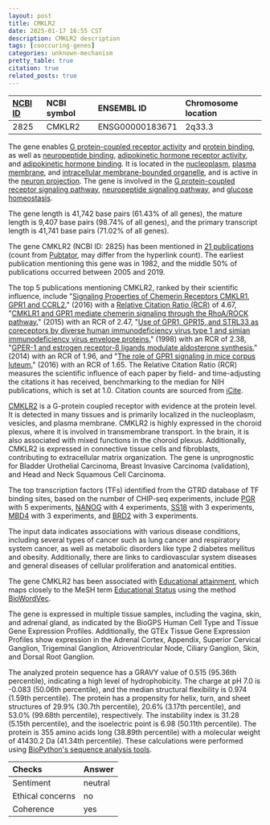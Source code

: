 ```yaml
---
layout: post
title: CMKLR2
date: 2025-01-17 16:55 CST
description: CMKLR2 description
tags: [cooccuring-genes]
categories: unknown-mechanism
pretty_table: true
citation: true
related_posts: true
---
```




| [NCBI ID](https://www.ncbi.nlm.nih.gov/gene/2825) | NCBI symbol | ENSEMBL ID | Chromosome location |
| :-------- | :------- | :-------- | :------- |
| 2825  | CMKLR2 | ENSG00000183671 | 2q33.3 |



The gene enables [G protein-coupled receptor activity](https://amigo.geneontology.org/amigo/term/GO:0004930) and [protein binding](https://amigo.geneontology.org/amigo/term/GO:0005515), as well as [neuropeptide binding](https://amigo.geneontology.org/amigo/term/GO:0042923), [adipokinetic hormone receptor activity](https://amigo.geneontology.org/amigo/term/GO:0097003), and [adipokinetic hormone binding](https://amigo.geneontology.org/amigo/term/GO:0097004). It is located in the [nucleoplasm](https://amigo.geneontology.org/amigo/term/GO:0005654), [plasma membrane](https://amigo.geneontology.org/amigo/term/GO:0005886), and [intracellular membrane-bounded organelle](https://amigo.geneontology.org/amigo/term/GO:0043231), and is active in the [neuron projection](https://amigo.geneontology.org/amigo/term/GO:0043005). The gene is involved in the [G protein-coupled receptor signaling pathway](https://amigo.geneontology.org/amigo/term/GO:0007186), [neuropeptide signaling pathway](https://amigo.geneontology.org/amigo/term/GO:0007218), and [glucose homeostasis](https://amigo.geneontology.org/amigo/term/GO:0042593).


The gene length is 41,742 base pairs (61.43% of all genes), the mature length is 9,407 base pairs (98.74% of all genes), and the primary transcript length is 41,741 base pairs (71.02% of all genes).


The gene CMKLR2 (NCBI ID: 2825) has been mentioned in [21 publications](https://pubmed.ncbi.nlm.nih.gov/?term=%22CMKLR2%22) (count from [Pubtator](https://academic.oup.com/nar/article/47/W1/W587/5494727), may differ from the hyperlink count). The earliest publication mentioning this gene was in 1982, and the middle 50% of publications occurred between 2005 and 2019.


The top 5 publications mentioning CMKLR2, ranked by their scientific influence, include "[Signaling Properties of Chemerin Receptors CMKLR1, GPR1 and CCRL2.](https://pubmed.ncbi.nlm.nih.gov/27716822)" (2016) with a [Relative Citation Ratio (RCR)](https://journals.plos.org/plosbiology/article?id=10.1371/journal.pbio.1002541) of 4.67, "[CMKLR1 and GPR1 mediate chemerin signaling through the RhoA/ROCK pathway.](https://pubmed.ncbi.nlm.nih.gov/26363224)" (2015) with an RCR of 2.47, "[Use of GPR1, GPR15, and STRL33 as coreceptors by diverse human immunodeficiency virus type 1 and simian immunodeficiency virus envelope proteins.](https://pubmed.ncbi.nlm.nih.gov/9791028)" (1998) with an RCR of 2.38, "[GPER-1 and estrogen receptor-β ligands modulate aldosterone synthesis.](https://pubmed.ncbi.nlm.nih.gov/25167221)" (2014) with an RCR of 1.96, and "[The role of GPR1 signaling in mice corpus luteum.](https://pubmed.ncbi.nlm.nih.gov/27149986)" (2016) with an RCR of 1.65. The Relative Citation Ratio (RCR) measures the scientific influence of each paper by field- and time-adjusting the citations it has received, benchmarking to the median for NIH publications, which is set at 1.0. Citation counts are sourced from [iCite](https://icite.od.nih.gov).


[CMKLR2](https://www.proteinatlas.org/ENSG00000183671-CMKLR2) is a G-protein coupled receptor with evidence at the protein level. It is detected in many tissues and is primarily localized in the nucleoplasm, vesicles, and plasma membrane. CMKLR2 is highly expressed in the choroid plexus, where it is involved in transmembrane transport. In the brain, it is also associated with mixed functions in the choroid plexus. Additionally, CMKLR2 is expressed in connective tissue cells and fibroblasts, contributing to extracellular matrix organization. The gene is unprognostic for Bladder Urothelial Carcinoma, Breast Invasive Carcinoma (validation), and Head and Neck Squamous Cell Carcinoma.


The top transcription factors (TFs) identified from the GTRD database of TF binding sites, based on the number of CHIP-seq experiments, include [PGR](https://www.ncbi.nlm.nih.gov/gene/5241) with 5 experiments, [NANOG](https://www.ncbi.nlm.nih.gov/gene/79923) with 4 experiments, [SS18](https://www.ncbi.nlm.nih.gov/gene/6760) with 3 experiments, [MBD4](https://www.ncbi.nlm.nih.gov/gene/8930) with 3 experiments, and [BRD2](https://www.ncbi.nlm.nih.gov/gene/6046) with 3 experiments.



The input data indicates associations with various disease conditions, including several types of cancer such as lung cancer and respiratory system cancer, as well as metabolic disorders like type 2 diabetes mellitus and obesity. Additionally, there are links to cardiovascular system diseases and general diseases of cellular proliferation and anatomical entities.


The gene CMKLR2 has been associated with [Educational attainment](https://pubmed.ncbi.nlm.nih.gov/34855049), which maps closely to the MeSH term [Educational Status](https://meshb.nlm.nih.gov/record/ui?ui=D004522) using the method [BioWordVec](https://www.nature.com/articles/s41597-019-0055-0).


The gene is expressed in multiple tissue samples, including the vagina, skin, and adrenal gland, as indicated by the BioGPS Human Cell Type and Tissue Gene Expression Profiles. Additionally, the GTEx Tissue Gene Expression Profiles show expression in the Adrenal Cortex, Appendix, Superior Cervical Ganglion, Trigeminal Ganglion, Atrioventricular Node, Ciliary Ganglion, Skin, and Dorsal Root Ganglion.




The analyzed protein sequence has a GRAVY value of 0.515 (95.36th percentile), indicating a high level of hydrophobicity. The charge at pH 7.0 is -0.083 (50.06th percentile), and the median structural flexibility is 0.974 (1.59th percentile). The protein has a propensity for helix, turn, and sheet structures of 29.9% (30.7th percentile), 20.6% (3.17th percentile), and 53.0% (99.68th percentile), respectively. The instability index is 31.28 (5.15th percentile), and the isoelectric point is 6.98 (50.11th percentile). The protein is 355 amino acids long (38.89th percentile) with a molecular weight of 41430.2 Da (41.34th percentile). These calculations were performed using [BioPython's sequence analysis tools](https://biopython.org/docs/1.75/api/Bio.SeqUtils.ProtParam.html).





| Checks    | Answer |
| :-------- | :------- |
| Sentiment  | neutral   |
| Ethical concerns | no     |
| Coherence    | yes    |